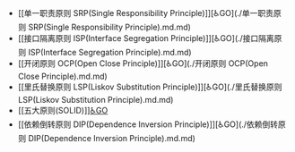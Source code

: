 - [[单一职责原则 SRP(Single Responsibility Principle)]][♿GO](./单一职责原则 SRP(Single Responsibility Principle).md.md)
- [[接口隔离原则 ISP(Interface Segregation Principle)]][♿GO](./接口隔离原则 ISP(Interface Segregation Principle).md.md)
- [[开闭原则 OCP(Open Close Principle)]][♿GO](./开闭原则 OCP(Open Close Principle).md.md)
- [[里氏替换原则 LSP(Liskov Substitution Principle)]][♿GO](./里氏替换原则 LSP(Liskov Substitution Principle).md.md)
- [[五大原则(SOLID)]][♿GO](./五大原则(SOLID).md.md)
- [[依赖倒转原则 DIP(Dependence Inversion Principle)]][♿GO](./依赖倒转原则 DIP(Dependence Inversion Principle).md.md)
